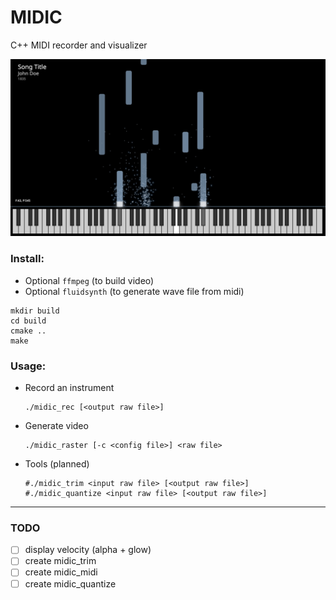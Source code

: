 # MIDIC 
C++ MIDI recorder and visualizer

![preview.png](data/preview-2.png)


### Install:

* Optional `ffmpeg` (to build video)
* Optional `fluidsynth` (to generate wave file from midi)


```shell
mkdir build
cd build
cmake ..
make
```

### Usage:

* Record an instrument
  ```shell
  ./midic_rec [<output raw file>]
  ```
* Generate video
  ```shell
  ./midic_raster [-c <config file>] <raw file>
  ``` 
* Tools (planned)
  ```shell
  #./midic_trim <input raw file> [<output raw file>]
  #./midic_quantize <input raw file> [<output raw file>]
  ```
  
-----

### TODO

* [ ] display velocity (alpha + glow)
* [ ] create midic_trim
* [ ] create midic_midi
* [ ] create midic_quantize  